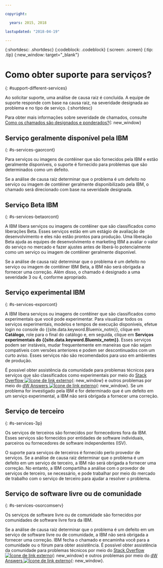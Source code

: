 ```yaml
---

copyright:

  years: 2015, 2018

lastupdated: "2018-04-19"

---
```


{:shortdesc: .shortdesc}
{:codeblock: .codeblock}
{:screen: .screen}
{:tip: .tip}
{:new_window: target="_blank"}


# Como obter suporte para serviços?
{: #support-different-services}

Ao solicitar suporte, uma análise de causa raiz é concluída. A equipe de suporte responde com base na causa raiz, na severidade designada ao problema e no tipo de serviço.
{:shortdesc}

Para obter mais informações sobre severidade de chamados, consulte [Como os chamados são designados e ponderados?](/docs/get-support/ticketweight.html#support-ticket-severity){: new_window}

## Serviço geralmente disponível pela IBM
{: #s-services-gaorcont}

Para serviços ou imagens de contêiner que são fornecidos pela IBM e estão geralmente disponíveis, o suporte é fornecido para problemas que são determinados como um defeito.

Se a análise de causa raiz determinar que o problema é um defeito no serviço ou imagem de contêiner geralmente disponibilizado pela IBM, o chamado será direcionado com base na severidade designada.

## Serviço Beta IBM
{: #s-services-betaorcont}

A IBM libera serviços ou imagens de contêiner que são classificados como liberações Beta. Esses serviços estão em um estágio de avaliação de desenvolvimento e eles não estão prontos para produção. Uma liberação Beta ajuda as equipes de desenvolvimento e marketing IBM a avaliar o valor do serviço no mercado e fazer ajustes antes de liberá-lo potencialmente como um serviço ou imagem de contêiner geralmente disponível.

Se a análise de causa raiz determinar que o problema é um defeito no serviço ou imagem de contêiner IBM Beta, a IBM não será obrigada a fornecer uma correção. Além disso, o chamado é designado a uma severidade 3 ou 4, conforme apropriado.

## Serviço experimental IBM
{: #s-services-exporcont}

A IBM libera serviços ou imagens de contêiner que são classificados como experimentais que você pode experimentar. Para visualizar todos os serviços experimentais, modelos e tempos de execução disponíveis, efetue login no console do {{site.data.keyword.Bluemix_notm}}, clique em **Catálogo**, role para o final do catálogo e, em seguida, clique em **Serviços experimentais do {{site.data.keyword.Bluemix_notm}}**. Esses serviços podem ser instáveis, mudar frequentemente em maneiras que não sejam compatíveis com versões anteriores e podem ser descontinuados com um curto aviso. Esses serviços não são recomendados para uso em ambientes de produção.

É possível obter assistência da comunidade para problemas técnicos para serviços que são classificados como experimentais por meio do [Stack Overflow ![Ícone de link externo](../icons/launch-glyph.svg "Ícone de link externo")](http://stackoverflow.com/questions/tagged/ibm-bluemix){: new_window} e outros problemas por meio do [dW Answers ![Ícone de link externo](../icons/launch-glyph.svg "Ícone de link externo")](https://developer.ibm.com/answers/smart-spaces/12/bluemix.html){: new_window}. Se um problema for investigado pela IBM e for determinado que é um defeito em um serviço experimental, a IBM não será obrigada a fornecer uma correção.

## Serviço de terceiro
{: #s-services-3p}

Os serviços de terceiros são fornecidos por fornecedores fora da IBM. Esses serviços são fornecidos por entidades de software individuais, parceiros ou fornecedores de software independentes (ISV).

O suporte para serviços de terceiros é fornecido perlo provedor de serviços. Se a análise de causa raiz determinar que o problema é um defeito em um serviço de terceiro, a IBM não será obrigada a fornecer uma correção. No entanto, a IBM compartilha a análise com o provedor de serviços de terceiro, se necessário, e pode trabalhar por meio do mercado de trabalho com o serviço de terceiro para ajudar a resolver o problema.

## Serviço de software livre ou de comunidade
{: #s-services-osorcomserv}

Os serviços de software livre ou de comunidade são fornecidos por comunidades de software livre fora da IBM.

Se a análise de causa raiz determinar que o problema é um defeito em um serviço de software livre ou de comunidade, a IBM não será obrigada a fornecer uma correção. IBM fecha o chamado e encaminha você para a comunidade ou o fórum para obter assistência. É possível obter assistência da comunidade para problemas técnicos por meio do [Stack Overflow ![Ícone de link externo](../icons/launch-glyph.svg "Ícone de link externo")](http://stackoverflow.com/questions/tagged/ibm-bluemix){: new_window} e outros problemas por meio do [dW Answers ![Ícone de link externo](../icons/launch-glyph.svg "Ícone de link externo")](https://developer.ibm.com/answers/smart-spaces/12/bluemix.html){: new_window}.
